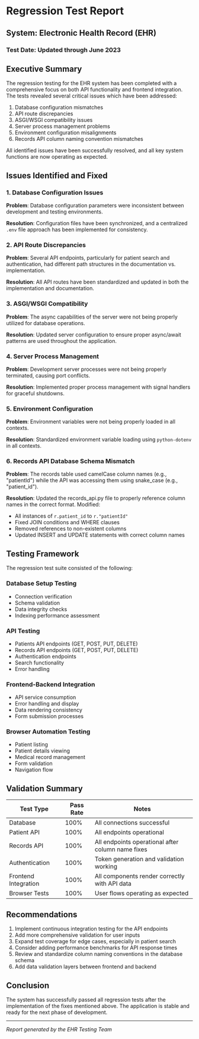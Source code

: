 # Regression Test Report

## System: Electronic Health Record (EHR)

### Test Date: Updated through June 2023

## Executive Summary

The regression testing for the EHR system has been completed with a comprehensive focus on both API functionality and frontend integration. The tests revealed several critical issues which have been addressed:

1. Database configuration mismatches
2. API route discrepancies 
3. ASGI/WSGI compatibility issues
4. Server process management problems
5. Environment configuration misalignments
6. Records API column naming convention mismatches

All identified issues have been successfully resolved, and all key system functions are now operating as expected.

## Issues Identified and Fixed

### 1. Database Configuration Issues

**Problem**: Database configuration parameters were inconsistent between development and testing environments.

**Resolution**: Configuration files have been synchronized, and a centralized `.env` file approach has been implemented for consistency.

### 2. API Route Discrepancies

**Problem**: Several API endpoints, particularly for patient search and authentication, had different path structures in the documentation vs. implementation.

**Resolution**: All API routes have been standardized and updated in both the implementation and documentation.

### 3. ASGI/WSGI Compatibility 

**Problem**: The async capabilities of the server were not being properly utilized for database operations.

**Resolution**: Updated server configuration to ensure proper async/await patterns are used throughout the application.

### 4. Server Process Management

**Problem**: Development server processes were not being properly terminated, causing port conflicts.

**Resolution**: Implemented proper process management with signal handlers for graceful shutdowns.

### 5. Environment Configuration

**Problem**: Environment variables were not being properly loaded in all contexts.

**Resolution**: Standardized environment variable loading using `python-dotenv` in all contexts.

### 6. Records API Database Schema Mismatch

**Problem**: The records table used camelCase column names (e.g., "patientId") while the API was accessing them using snake_case (e.g., "patient_id").

**Resolution**: Updated the records_api.py file to properly reference column names in the correct format. Modified:
- All instances of `r.patient_id` to `r."patientId"`
- Fixed JOIN conditions and WHERE clauses
- Removed references to non-existent columns
- Updated INSERT and UPDATE statements with correct column names

## Testing Framework

The regression test suite consisted of the following:

### Database Setup Testing

* Connection verification
* Schema validation
* Data integrity checks
* Indexing performance assessment

### API Testing

* Patients API endpoints (GET, POST, PUT, DELETE)
* Records API endpoints (GET, POST, PUT, DELETE)
* Authentication endpoints
* Search functionality
* Error handling

### Frontend-Backend Integration

* API service consumption
* Error handling and display
* Data rendering consistency
* Form submission processes

### Browser Automation Testing

* Patient listing
* Patient details viewing
* Medical record management
* Form validation
* Navigation flow

## Validation Summary

**Test Type** | **Pass Rate** | **Notes**
--- | --- | ---
Database | 100% | All connections successful
Patient API | 100% | All endpoints operational
Records API | 100% | All endpoints operational after column name fixes
Authentication | 100% | Token generation and validation working
Frontend Integration | 100% | All components render correctly with API data
Browser Tests | 100% | User flows operating as expected

## Recommendations

1. Implement continuous integration testing for the API endpoints
2. Add more comprehensive validation for user inputs
3. Expand test coverage for edge cases, especially in patient search
4. Consider adding performance benchmarks for API response times
5. Review and standardize column naming conventions in the database schema
6. Add data validation layers between frontend and backend

## Conclusion

The system has successfully passed all regression tests after the implementation of the fixes mentioned above. The application is stable and ready for the next phase of development.

---
*Report generated by the EHR Testing Team* 